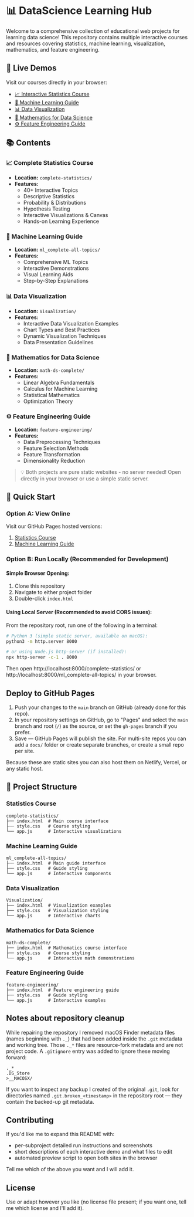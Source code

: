 # 📊 DataScience Learning Hub

Welcome to a comprehensive collection of educational web projects for learning data science! This repository contains multiple interactive courses and resources covering statistics, machine learning, visualization, mathematics, and feature engineering.

## 🎯 Live Demos

Visit our courses directly in your browser:

- [📈 Interactive Statistics Course](https://aashishgarg13.github.io/DataScience/complete-statistics/)
- [🤖 Machine Learning Guide](https://aashishgarg13.github.io/DataScience/ml_complete-all-topics/)
- [📊 Data Visualization](https://aashishgarg13.github.io/DataScience/Visualization/)
- [🔢 Mathematics for Data Science](https://aashishgarg13.github.io/DataScience/math-ds-complete/)
- [⚙️ Feature Engineering Guide](https://aashishgarg13.github.io/DataScience/feature-engineering/)

## 📚 Contents

### 📈 Complete Statistics Course
- **Location:** `complete-statistics/`
- **Features:**
  - 40+ Interactive Topics
  - Descriptive Statistics
  - Probability & Distributions
  - Hypothesis Testing
  - Interactive Visualizations & Canvas
  - Hands-on Learning Experience

### 🤖 Machine Learning Guide
- **Location:** `ml_complete-all-topics/`
- **Features:**
  - Comprehensive ML Topics
  - Interactive Demonstrations
  - Visual Learning Aids
  - Step-by-Step Explanations

### 📊 Data Visualization
- **Location:** `Visualization/`
- **Features:**
  - Interactive Data Visualization Examples
  - Chart Types and Best Practices
  - Dynamic Visualization Techniques
  - Data Presentation Guidelines

### 🔢 Mathematics for Data Science
- **Location:** `math-ds-complete/`
- **Features:**
  - Linear Algebra Fundamentals
  - Calculus for Machine Learning
  - Statistical Mathematics
  - Optimization Theory

### ⚙️ Feature Engineering Guide
- **Location:** `feature-engineering/`
- **Features:**
  - Data Preprocessing Techniques
  - Feature Selection Methods
  - Feature Transformation
  - Dimensionality Reduction

> 💡 Both projects are pure static websites - no server needed! Open directly in your browser or use a simple static server.

## 🚀 Quick Start

### Option A: View Online
Visit our GitHub Pages hosted versions:
1. [Statistics Course](https://aashishgarg13.github.io/DataScience/complete-statistics/)
2. [Machine Learning Guide](https://aashishgarg13.github.io/DataScience/ml_complete-all-topics/)

### Option B: Run Locally (Recommended for Development)

#### Simple Browser Opening:
1. Clone this repository
2. Navigate to either project folder
3. Double-click `index.html`

#### Using Local Server (Recommended to avoid CORS issues):

From the repository root, run one of the following in a terminal:

```bash
# Python 3 (simple static server, available on macOS):
python3 -m http.server 8000

# or using Node.js http-server (if installed):
npx http-server -c-1 . 8000
```

Then open http://localhost:8000/complete-statistics/ or http://localhost:8000/ml_complete-all-topics/ in your browser.

## Deploy to GitHub Pages

1. Push your changes to the `main` branch on GitHub (already done for this repo).
2. In your repository settings on GitHub, go to "Pages" and select the `main` branch and root (`/`) as the source, or set the `gh-pages` branch if you prefer.
3. Save — GitHub Pages will publish the site. For multi-site repos you can add a `docs/` folder or create separate branches, or create a small repo per site.

Because these are static sites you can also host them on Netlify, Vercel, or any static host.

## 📁 Project Structure

### Statistics Course
```
complete-statistics/
├── index.html  # Main course interface
├── style.css   # Course styling
└── app.js      # Interactive visualizations
```

### Machine Learning Guide
```
ml_complete-all-topics/
├── index.html  # Main guide interface
├── style.css   # Guide styling
└── app.js      # Interactive components
```

### Data Visualization
```
Visualization/
├── index.html  # Visualization examples
├── style.css   # Visualization styling
└── app.js      # Interactive charts
```

### Mathematics for Data Science
```
math-ds-complete/
├── index.html  # Mathematics course interface
├── style.css   # Course styling
└── app.js      # Interactive math demonstrations
```

### Feature Engineering Guide
```
feature-engineering/
├── index.html  # Feature engineering guide
├── style.css   # Guide styling
└── app.js      # Interactive examples
```

## Notes about repository cleanup

While repairing the repository I removed macOS Finder metadata files (names beginning with `._`) that had been added inside the `.git` metadata and working tree. Those `._*` files are resource-fork metadata and are not project code. A `.gitignore` entry was added to ignore these moving forward:

```
._*
.DS_Store
>__MACOSX/
```

If you want to inspect any backup I created of the original `.git`, look for directories named `.git.broken_<timestamp>` in the repository root — they contain the backed-up git metadata.

## Contributing

If you'd like me to expand this README with:

- per-subproject detailed run instructions and screenshots
- short descriptions of each interactive demo and what files to edit
- automated preview script to open both sites in the browser

Tell me which of the above you want and I will add it.

## License

Use or adapt however you like (no license file present; if you want one, tell me which license and I'll add it).
